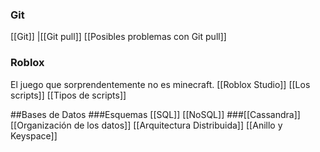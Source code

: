 
### Git
[[Git]]
	|[[Git pull]]
	 [[Posibles problemas con Git pull]]
### Roblox
El juego que sorprendentemente no es minecraft.
[[Roblox Studio]]
[[Los scripts]]
[[Tipos de scripts]]

##Bases de Datos
	###Esquemas
		[[SQL]]
		[[NoSQL]]
	###[[Cassandra]]
		[[Organización de los datos]]
		[[Arquitectura Distribuida]]
		[[Anillo y Keyspace]]

